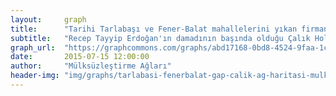 ```yaml
---
layout:     graph
title:      "Tarihi Tarlabaşı ve Fener-Balat mahallelerini yıkan firmanın ilişkileri"
subtitle:   "Recep Tayyip Erdoğan'ın damadının başında olduğu Çalık Holding'e ait GAP İnşaat'a verilen ihaleler"
graph_url:  "https://graphcommons.com/graphs/abd17168-0bd8-4524-9faa-1c1b1de41d2f"
date:       2015-07-15 12:00:00
author:     "Mülksüzleştirme Ağları"
header-img: "img/graphs/tarlabasi-fenerbalat-gap-calik-ag-haritasi-mulksuzlestirme-graphcommons.jpg"
---
```

